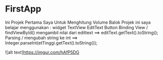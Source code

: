 # FirstApp
Ini Projek Pertama Saya Untuk Menghitung Volume Balok
Projek ini saya belajar menggunakan :
widget TextView
EditText
Button
Binding View / findViewById()
mengambil nilai dari edittext ==> editText.getText().toString();
Parsing / mengubah string ke int ==> Integer.parseInt(etTinggi.getText().toString());

![alt text]https://imgur.com/hAfP5DG
